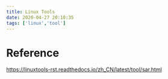 ```yaml
---
title: Linux Tools
date: 2020-04-27 20:10:35
tags: ['linux','tool']
---
```


# Reference

https://linuxtools-rst.readthedocs.io/zh_CN/latest/tool/sar.html